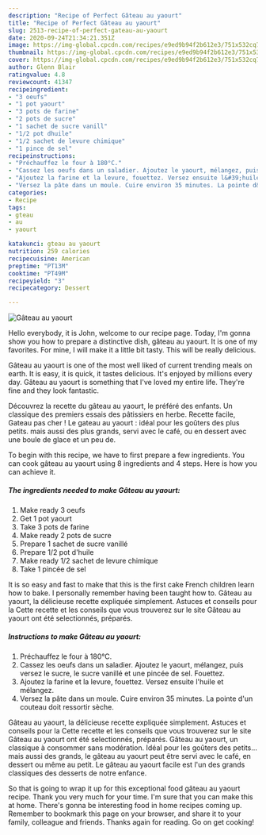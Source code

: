 ```yaml
---
description: "Recipe of Perfect Gâteau au yaourt"
title: "Recipe of Perfect Gâteau au yaourt"
slug: 2513-recipe-of-perfect-gateau-au-yaourt
date: 2020-09-24T21:34:21.351Z
image: https://img-global.cpcdn.com/recipes/e9ed9b94f2b612e3/751x532cq70/gateau-au-yaourt-photo-principale-de-la-recette.jpg
thumbnail: https://img-global.cpcdn.com/recipes/e9ed9b94f2b612e3/751x532cq70/gateau-au-yaourt-photo-principale-de-la-recette.jpg
cover: https://img-global.cpcdn.com/recipes/e9ed9b94f2b612e3/751x532cq70/gateau-au-yaourt-photo-principale-de-la-recette.jpg
author: Glenn Blair
ratingvalue: 4.8
reviewcount: 41347
recipeingredient:
- "3 oeufs"
- "1 pot yaourt"
- "3 pots de farine"
- "2 pots de sucre"
- "1 sachet de sucre vanill"
- "1/2 pot dhuile"
- "1/2 sachet de levure chimique"
- "1 pince de sel"
recipeinstructions:
- "Préchauffez le four à 180°C."
- "Cassez les oeufs dans un saladier. Ajoutez le yaourt, mélangez, puis versez le sucre, le sucre vanillé et une pincée de sel. Fouettez."
- "Ajoutez la farine et la levure, fouettez. Versez ensuite l&#39;huile et mélangez."
- "Versez la pâte dans un moule. Cuire environ 35 minutes. La pointe d&#39;un couteau doit ressortir sèche."
categories:
- Recipe
tags:
- gteau
- au
- yaourt

katakunci: gteau au yaourt 
nutrition: 259 calories
recipecuisine: American
preptime: "PT13M"
cooktime: "PT49M"
recipeyield: "3"
recipecategory: Dessert

---
```



![Gâteau au yaourt](https://img-global.cpcdn.com/recipes/e9ed9b94f2b612e3/751x532cq70/gateau-au-yaourt-photo-principale-de-la-recette.jpg)

Hello everybody, it is John, welcome to our recipe page. Today, I'm gonna show you how to prepare a distinctive dish, gâteau au yaourt. It is one of my favorites. For mine, I will make it a little bit tasty. This will be really delicious.

Gâteau au yaourt is one of the most well liked of current trending meals on earth. It is easy, it is quick, it tastes delicious. It's enjoyed by millions every day. Gâteau au yaourt is something that I've loved my entire life. They're fine and they look fantastic.

Découvrez la recette du gâteau au yaourt, le préféré des enfants. Un classique des premiers essais des pâtissiers en herbe. Recette facile, Gateau pas cher ! Le gateau au yaourt : idéal pour les goûters des plus petits. mais aussi des plus grands, servi avec le café, ou en dessert avec une boule de glace et un peu de.


To begin with this recipe, we have to first prepare a few ingredients. You can cook gâteau au yaourt using 8 ingredients and 4 steps. Here is how you can achieve it.

<!--inarticleads1-->

##### The ingredients needed to make Gâteau au yaourt:

1. Make ready 3 oeufs
1. Get 1 pot yaourt
1. Take 3 pots de farine
1. Make ready 2 pots de sucre
1. Prepare 1 sachet de sucre vanillé
1. Prepare 1/2 pot d&#39;huile
1. Make ready 1/2 sachet de levure chimique
1. Take 1 pincée de sel


It is so easy and fast to make that this is the first cake French children learn how to bake. I personally remember having been taught how to. Gâteau au yaourt, la délicieuse recette expliquée simplement. Astuces et conseils pour la Cette recette et les conseils que vous trouverez sur le site Gâteau au yaourt ont été selectionnés, préparés. 

<!--inarticleads2-->

##### Instructions to make Gâteau au yaourt:

1. Préchauffez le four à 180°C.
1. Cassez les oeufs dans un saladier. Ajoutez le yaourt, mélangez, puis versez le sucre, le sucre vanillé et une pincée de sel. Fouettez.
1. Ajoutez la farine et la levure, fouettez. Versez ensuite l&#39;huile et mélangez.
1. Versez la pâte dans un moule. Cuire environ 35 minutes. La pointe d&#39;un couteau doit ressortir sèche.


Gâteau au yaourt, la délicieuse recette expliquée simplement. Astuces et conseils pour la Cette recette et les conseils que vous trouverez sur le site Gâteau au yaourt ont été selectionnés, préparés. Gâteau au yaourt, un classique à consommer sans modération. Idéal pour les goûters des petits… mais aussi des grands, le gâteau au yaourt peut être servi avec le café, en dessert ou même au petit. Le gâteau au yaourt facile est l&#39;un des grands classiques des desserts de notre enfance. 

So that is going to wrap it up for this exceptional food gâteau au yaourt recipe. Thank you very much for your time. I'm sure that you can make this at home. There's gonna be interesting food in home recipes coming up. Remember to bookmark this page on your browser, and share it to your family, colleague and friends. Thanks again for reading. Go on get cooking!
